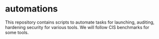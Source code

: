 # automations
This repository contains scripts to automate tasks for launching, auditing, hardening security for various tools. We will follow CIS benchmarks for some tools.
